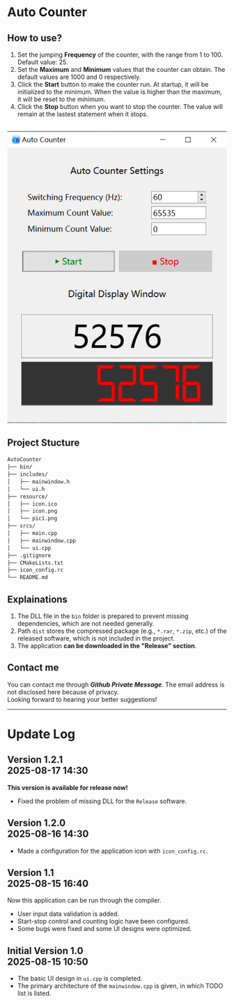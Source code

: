 # Auto Counter
## How to use?
1. Set the jumping **Frequency** of the counter, with the range from 1 to 100. Default value: 25.
2. Set the **Maximum** and **Minimum** values that the counter can obtain. The default values are 1000 and 0 respectively.
3. Click the **Start** button to make the counter run. At startup, it will be initialized to the minimum. When the value is higher than the maximum, it will be reset to the minimum.
4. Click the **Stop** button when you want to stop the counter. The value will remain at the lastest statement when it stops.
</br>
<div align="center">
  <img src="https://github.com/JupiterLyr/AutoCounter/raw/main/resource/pic1.png">
</div>

## Project Stucture
```txt
AutoCounter
├── bin/
├── includes/
│   ├── mainwindow.h
│   └── ui.h
├── resource/
│   ├── icon.ico
│   ├── icon.png
│   └── pic1.png
├── srcs/
│   ├── main.cpp
│   ├── mainwindow.cpp
│   └── ui.cpp
├── .gitignore
├── CMakeLists.txt
├── icon_config.rc
└── README.md
```

## Explainations
1. The DLL file in the `bin` folder is prepared to prevent missing dependencies, which are not needed generally.
2. Path `dist` stores the compressed package (e.g., `*.rar`, `*.zip`, etc.) of the released software, which is not included in the project.
3. The application **can be downloaded in the "Release" section**.

## Contact me
You can contact me through ***Github Private Message***. The email address is not disclosed here because of privacy.</br>Looking forward to hearing your better suggestions!

---

# Update Log
## Version 1.2.1</br>2025-08-17 14:30
**This version is available for release now!**
+ Fixed the problem of missing DLL for the `Release` software.

## Version 1.2.0</br>2025-08-16 14:30
+ Made a configuration for the application icon with `icon_config.rc`.

## Version 1.1</br>2025-08-15 16:40
Now this application can be run through the compiler.
+ User input data validation is added.
+ Start-stop control and counting logic have been configured.
+ Some bugs were fixed and some UI designs were optimized.

## Initial Version 1.0</br>2025-08-15 10:50
+ The basic UI design in `ui.cpp` is completed.
+ The primary architecture of the `mainwindow.cpp` is given, in which TODO list is listed.
